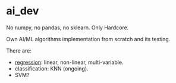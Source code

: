 # ai_dev


No numpy, no pandas, no sklearn. Only Hardcore. 

Own AI/ML algorithms implementation from scratch and its testing.


There are:
- [regression](https://github.com/kotsky/ai-dev): linear, non-linear, multi-variable.
- classification: KNN (ongoing).
- SVM?




